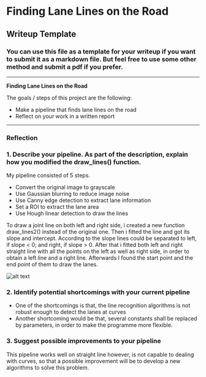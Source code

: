 # **Finding Lane Lines on the Road** 

## Writeup Template

### You can use this file as a template for your writeup if you want to submit it as a markdown file. But feel free to use some other method and submit a pdf if you prefer.

---

**Finding Lane Lines on the Road**

The goals / steps of this project are the following:
* Make a pipeline that finds lane lines on the road
* Reflect on your work in a written report


[//]: # (Image References)

[image1]: ./examples/grayscale.jpg "Grayscale"

---

### Reflection

### 1. Describe your pipeline. As part of the description, explain how you modified the draw_lines() function.

My pipeline consisted of 5 steps. 
- Convert the original image to grayscale
- Use Gaussian blurring to reduce image noise
- Use Canny edge detection to extract lane information
- Set a ROI to extract the lane area
- Use Hough linear detection to draw the lines

To draw a joint line on both left and right side, i created a new function draw_lines2() instead of the original one. Then i fitted the line and got its slope and intercept. According to the slope lines could be separated to left, if slope < 0; and right, if slope > 0. After that i fitted both left and right straight line with all the points on the left as well as right side, in order to obtain a left line and a right line. Afterwards I found the start point and the end point of them to draw the lanes. 

![alt text][image1]


### 2. Identify potential shortcomings with your current pipeline


- One of the shortcomings is that, the line recognition algorithms is not robust enough to detect the lanes at curves
- Another shortcoming would be that, several constants shall be replaced by parameters, in order to make the programme more flexible.


### 3. Suggest possible improvements to your pipeline

This pipeline works well on straight line however, is not capable to dealing with curves, so that a possible improvement will be to develop a new algorithms to solve this problem.
